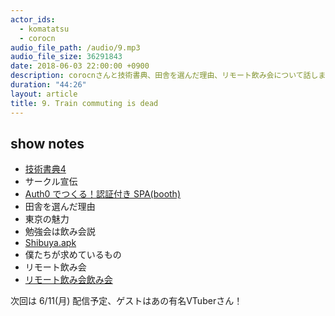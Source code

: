 ```yaml
---
actor_ids:
  - komatatsu
  - corocn
audio_file_path: /audio/9.mp3
audio_file_size: 36291843
date: 2018-06-03 22:00:00 +0900
description: corocnさんと技術書典、田舎を選んだ理由、リモート飲み会について話しました
duration: "44:26"
layout: article
title: 9. Train commuting is dead
---
```


## show notes

- [技術書典4](https://techbookfest.org/event/tbf04)
- サークル宣伝
- [Auth0 でつくる！認証付き SPA(booth)](https://corocn.booth.pm/items/830458)
- 田舎を選んだ理由
- 東京の魅力
- 勉強会は飲み会説
- [Shibuya.apk](https://www.youtube.com/channel/UCujNJ2A08gzoEcMHoi_Ul2g)
- 僕たちが求めているもの
- リモート飲み会
- [リモート飲み会飲み会](https://atnd.org/events/97496)

次回は 6/11(月) 配信予定、ゲストはあの有名VTuberさん！
